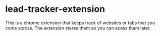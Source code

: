 # lead-tracker-extension
 This is a chrome extension that keeps track of websites or tabs that you come across. The extension stores them so you can acess them later.
